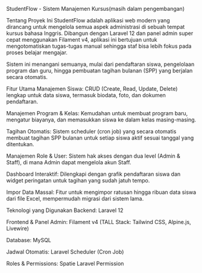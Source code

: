 StudentFlow - Sistem Manajemen Kursus(masih dalam pengembangan)

Tentang Proyek Ini
StudentFlow adalah aplikasi web modern yang dirancang untuk mengelola semua aspek administrasi di sebuah tempat kursus bahasa Inggris. Dibangun dengan Laravel 12 dan panel admin super cepat menggunakan Filament v4, aplikasi ini bertujuan untuk mengotomatiskan tugas-tugas manual sehingga staf bisa lebih fokus pada proses belajar mengajar.

Sistem ini menangani semuanya, mulai dari pendaftaran siswa, pengelolaan program dan guru, hingga pembuatan tagihan bulanan (SPP) yang berjalan secara otomatis.


Fitur Utama
Manajemen Siswa: CRUD (Create, Read, Update, Delete) lengkap untuk data siswa, termasuk biodata, foto, dan dokumen pendaftaran.

Manajemen Program & Kelas: Kemudahan untuk membuat program baru, mengatur biayanya, dan memasukkan siswa ke dalam kelas masing-masing.

Tagihan Otomatis: Sistem scheduler (cron job) yang secara otomatis membuat tagihan SPP bulanan untuk setiap siswa aktif sesuai tanggal yang ditentukan.

Manajemen Role & User: Sistem hak akses dengan dua level (Admin & Staff), di mana Admin dapat mengelola akun Staff.

Dashboard Interaktif: Dilengkapi dengan grafik pendaftaran siswa dan widget peringatan untuk tagihan yang sudah jatuh tempo.

Impor Data Massal: Fitur untuk mengimpor ratusan hingga ribuan data siswa dari file Excel, mempermudah migrasi dari sistem lama.


Teknologi yang Digunakan
Backend: Laravel 12

Frontend & Panel Admin: Filament v4 (TALL Stack: Tailwind CSS, Alpine.js, Livewire)

Database: MySQL

Jadwal Otomatis: Laravel Scheduler (Cron Job)

Roles & Permissions: Spatie Laravel Permission
